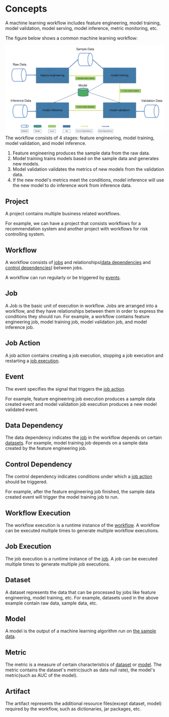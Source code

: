 # Concepts

A machine learning workflow includes feature engineering, model training, model validation, model serving, 
model inference, metric monitoring, etc.

The figure below shows a common machine learning workflow:

![machine learning workflow](../images/machine_learning_workflow.png)
The workflow consists of 4 stages: feature engineering, model training, model validation, and model inference.

1. Feature engineering produces the sample data from the raw data.
2. Model training trains models based on the sample data and generates new models. 
3. Model validation validates the metrics of new models from the validation data. 
4. If the new model's metrics meet the conditions, model inference will use the new model to do inference work from inference data.

## Project
A project contains multiple business related workflows.

For example, we can have a project that consists workflows for a recommendation system and another project with 
workflows for risk controlling system.

## Workflow
A workflow consists of [jobs](#job) and relationships([data dependencies](#data-dependency) 
and [control dependencies](#control-dependency)) between jobs.

A workflow can run regularly or be triggered by [events](#event).

## Job
A Job is the basic unit of execution in workflow. Jobs are arranged into a workflow, 
and they have relationships between them in order to express the conditions they should run.
For example, a workflow contains feature engineering job, model training job, 
model validation job, and model inference job.

## Job Action
A job action contains creating a job execution, stopping a job execution and restarting a [job execution](#job-execution).

## Event
The event specifies the signal that triggers the [job action](#job-action).

For example, feature engineering job execution produces a sample data created event and 
model validation job execution produces a new model validated event.

## Data Dependency
The data dependency indicates the [job](#job) in the workflow depends on certain [datasets](#dataset).
For example, model training job depends on a sample data created by the feature engineering job.

## Control Dependency
The control dependency indicates conditions under which a [job action](#job-action) should be triggered.

For example, after the feature engineering job finished, 
the sample data created event will trigger the model training job to run.

## Workflow Execution
The workflow execution is a runtime instance of the [workflow](#workflow).
A workflow can be executed multiple times to generate multiple workflow executions.

## Job Execution
The job execution is a runtime instance of the [job](#job).
A job can be executed multiple times to generate multiple job executions.

## Dataset
A dataset represents the data that can be processed by jobs like feature engineering, model training, etc.
For example, datasets used in the above example contain raw data, sample data, etc.

## Model
A model is the output of a machine learning algorithm run on [the sample data](#dataset).

## Metric
The metric is a measure of certain characteristics of [dataset](#dataset) or [model](#model).
The metric contains the dataset's metric(such as data null rate), the model's metric(such as AUC of the model).

## Artifact
The artifact represents the additional resource files(except dataset, model) required by the workflow, such as dictionaries, jar packages, etc.
